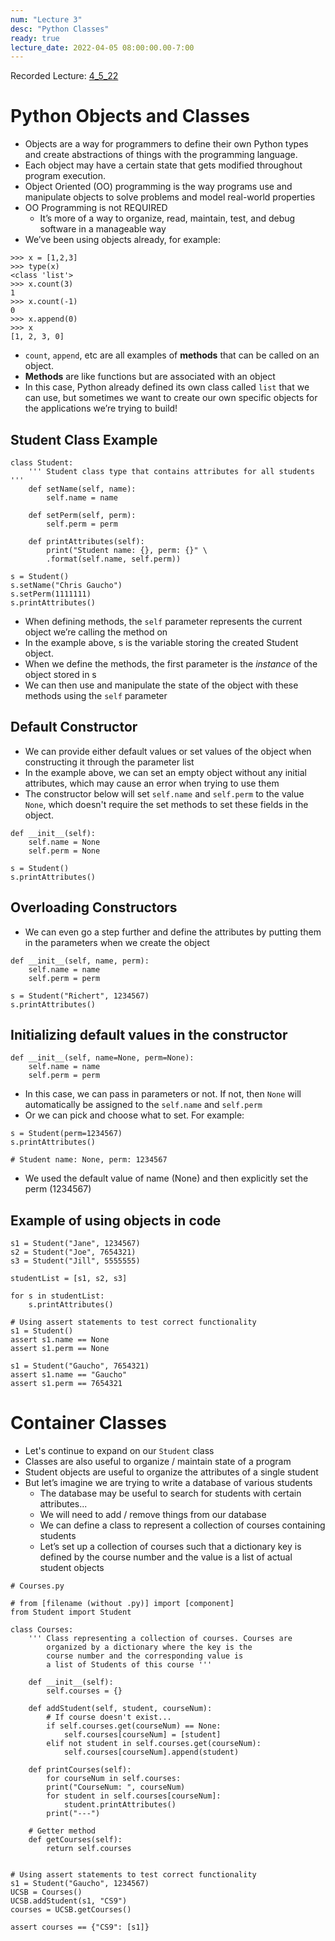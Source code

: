 ```yaml
---
num: "Lecture 3"
desc: "Python Classes"
ready: true
lecture_date: 2022-04-05 08:00:00.00-7:00
---
```


Recorded Lecture: [4_5_22](https://drive.google.com/file/d/1_ZTQf9uw74XnBRRU62Rdmll538qFzRyT/view?usp=sharing)

# Python Objects and Classes

* Objects are a way for programmers to define their own Python types and create abstractions of things with the programming language.
* Each object may have a certain state that gets modified throughout program execution.
* Object Oriented (OO) programming is the way programs use and manipulate objects to solve problems and model real-world properties
* OO Programming is not REQUIRED
	* It’s more of a way to organize, read, maintain, test, and debug software in a manageable way
* We’ve been using objects already, for example:

```
>>> x = [1,2,3]
>>> type(x)
<class 'list'>
>>> x.count(3)
1
>>> x.count(-1)
0
>>> x.append(0)
>>> x
[1, 2, 3, 0]
```

* `count`, `append`, etc are all examples of **methods** that can be called on an object.
* **Methods** are like functions but are associated with an object
* In this case, Python already defined its own class called `list` that we can use, but sometimes we want to create our own specific objects for the applications we’re trying to build!

## Student Class Example

```
class Student:
	''' Student class type that contains attributes for all students '''
	def setName(self, name):
		self.name = name

	def setPerm(self, perm):
		self.perm = perm

	def printAttributes(self):
		print("Student name: {}, perm: {}" \
		.format(self.name, self.perm))

s = Student()
s.setName("Chris Gaucho")
s.setPerm(1111111)
s.printAttributes()
```

* When defining methods, the `self` parameter represents the current object we’re calling the method on
* In the example above, s is the variable storing the created Student object.
* When we define the methods, the first parameter is the *instance* of the object stored in s
* We can then use and manipulate the state of the object with these methods using the `self` parameter

## Default Constructor

* We can provide either default values or set values of the object when constructing it through the parameter list
* In the example above, we can set an empty object without any initial attributes, which may cause an error when trying to use them
* The constructor below will set `self.name` and `self.perm` to the value `None`, which doesn't require the set methods to set these fields in the object.

```
def __init__(self):
	self.name = None
	self.perm = None

s = Student()
s.printAttributes()
```

## Overloading Constructors

* We can even go a step further and define the attributes by putting them in the parameters when we create the object

```
def __init__(self, name, perm):
	self.name = name
	self.perm = perm

s = Student("Richert", 1234567)
s.printAttributes()
```

## Initializing default values in the constructor

```
def __init__(self, name=None, perm=None):
	self.name = name
	self.perm = perm
```

* In this case, we can pass in parameters or not. If not, then `None` will automatically be assigned to the `self.name` and `self.perm`
* Or we can pick and choose what to set. For example:

```
s = Student(perm=1234567)
s.printAttributes()

# Student name: None, perm: 1234567
```

* We used the default value of name (None) and then explicitly set the perm (1234567)

## Example of using objects in code

```
s1 = Student("Jane", 1234567)
s2 = Student("Joe", 7654321)
s3 = Student("Jill", 5555555)

studentList = [s1, s2, s3]

for s in studentList:
	s.printAttributes()

# Using assert statements to test correct functionality
s1 = Student()
assert s1.name == None
assert s1.perm == None

s1 = Student("Gaucho", 7654321)
assert s1.name == "Gaucho"
assert s1.perm == 7654321
```

# Container Classes

* Let's continue to expand on our `Student` class
* Classes are also useful to organize / maintain state of a program
* Student objects are useful to organize the attributes of a single student
* But let’s imagine we are trying to write a database of various students
	* The database may be useful to search for students with certain attributes...
	* We will need to add / remove things from our database
	* We can define a class to represent a collection of courses containing students
	* Let’s set up a collection of courses such that a dictionary key is defined by the course number and the value is a list of actual student objects

```
# Courses.py

# from [filename (without .py)] import [component]
from Student import Student 

class Courses:
	''' Class representing a collection of courses. Courses are
		organized by a dictionary where the key is the
		course number and the corresponding value is
		a list of Students of this course '''

	def __init__(self):
		self.courses = {}

	def addStudent(self, student, courseNum):
		# If course doesn't exist... 
		if self.courses.get(courseNum) == None:
			self.courses[courseNum] = [student]
		elif not student in self.courses.get(courseNum):
			self.courses[courseNum].append(student)

	def printCourses(self):
		for courseNum in self.courses:
		print("CourseNum: ", courseNum)
		for student in self.courses[courseNum]:
			student.printAttributes()
		print("---")

	# Getter method
	def getCourses(self):
		return self.courses


# Using assert statements to test correct functionality
s1 = Student("Gaucho", 1234567)
UCSB = Courses()
UCSB.addStudent(s1, "CS9")
courses = UCSB.getCourses()

assert courses == {"CS9": [s1]}
```